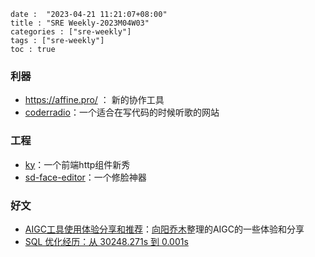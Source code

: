 ```
date :  "2023-04-21 11:21:07+08:00"
title : "SRE Weekly-2023M04W03" 
categories : ["sre-weekly"] 
tags : ["sre-weekly"] 
toc : true
```

### 利器

- https://affine.pro/ ： 新的协作工具
- [coderradio](https://coderadio.freecodecamp.org/)：一个适合在写代码的时候听歌的网站



### 工程

- [ky](https://github.com/sindresorhus/ky)：一个前端http组件新秀
- [sd-face-editor](https://github.com/ototadana/sd-face-editor)：一个修脸神器

### 好文

- [AIGC工具使用体验分享和推荐](https://bytedance.feishu.cn/docx/D9Wvd6nABo1LYqxPsuwcQRponfb)：[向阳乔木](https://twitter.com/vista8)整理的AIGC的一些体验和分享
- [SQL 优化经历：从 30248.271s 到 0.001s](https://mp.weixin.qq.com/s?__biz=Mzg4OTU0NzY1NA==&mid=2247505548&idx=1&sn=e8c4d7d16a0451118126a07bbed63c1f)
